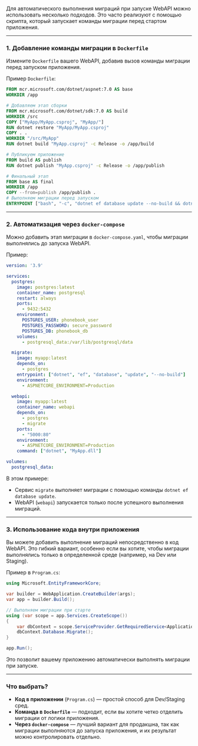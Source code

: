 Для автоматического выполнения миграций при запуске WebAPI можно использовать несколько подходов. Это часто реализуют с помощью скрипта, который запускает команды миграции перед стартом приложения.

---

### 1. **Добавление команды миграции в `Dockerfile`**
Измените `Dockerfile` вашего WebAPI, добавив вызов команды миграции перед запуском приложения.

Пример `Dockerfile`:
```dockerfile
FROM mcr.microsoft.com/dotnet/aspnet:7.0 AS base
WORKDIR /app

# Добавляем этап сборки
FROM mcr.microsoft.com/dotnet/sdk:7.0 AS build
WORKDIR /src
COPY ["MyApp/MyApp.csproj", "MyApp/"]
RUN dotnet restore "MyApp/MyApp.csproj"
COPY . .
WORKDIR "/src/MyApp"
RUN dotnet build "MyApp.csproj" -c Release -o /app/build

# Публикуем приложение
FROM build AS publish
RUN dotnet publish "MyApp.csproj" -c Release -o /app/publish

# Финальный этап
FROM base AS final
WORKDIR /app
COPY --from=publish /app/publish .
# Выполняем миграции перед запуском
ENTRYPOINT ["bash", "-c", "dotnet ef database update --no-build && dotnet MyApp.dll"]
```

---

### 2. **Автоматизация через `docker-compose`**
Можно добавить этап миграции в `docker-compose.yaml`, чтобы миграции выполнялись до запуска WebAPI.

Пример:
```yaml
version: '3.9'

services:
  postgres:
    image: postgres:latest
    container_name: postgresql
    restart: always
    ports:
      - 9432:5432
    environment:
      POSTGRES_USER: phonebook_user
      POSTGRES_PASSWORD: secure_password
      POSTGRES_DB: phonebook_db
    volumes:
      - postgresql_data:/var/lib/postgresql/data

  migrate:
    image: myapp:latest
    depends_on:
      - postgres
    entrypoint: ["dotnet", "ef", "database", "update", "--no-build"]
    environment:
      - ASPNETCORE_ENVIRONMENT=Production

  webapi:
    image: myapp:latest
    container_name: webapi
    depends_on:
      - postgres
      - migrate
    ports:
      - "5000:80"
    environment:
      - ASPNETCORE_ENVIRONMENT=Production
    command: ["dotnet", "MyApp.dll"]

volumes:
  postgresql_data:
```

В этом примере:
- Сервис `migrate` выполняет миграции с помощью команды `dotnet ef database update`.
- WebAPI (`webapi`) запускается только после успешного выполнения миграций.

---

### 3. **Использование кода внутри приложения**

Вы можете добавить выполнение миграций непосредственно в код WebAPI. Это гибкий вариант, особенно если вы хотите, чтобы миграции выполнялись только в определенной среде (например, на Dev или Staging).

Пример в `Program.cs`:
```csharp
using Microsoft.EntityFrameworkCore;

var builder = WebApplication.CreateBuilder(args);
var app = builder.Build();

// Выполняем миграции при старте
using (var scope = app.Services.CreateScope())
{
    var dbContext = scope.ServiceProvider.GetRequiredService<ApplicationDbContext>();
    dbContext.Database.Migrate();
}

app.Run();
```

Это позволит вашему приложению автоматически выполнять миграции при запуске.

---

### Что выбрать?
- **Код в приложении** (`Program.cs`) — простой способ для Dev/Staging сред.
- **Команда в `Dockerfile`** — подходит, если вы хотите четко отделить миграции от логики приложения.
- **Через `docker-compose`** — лучший вариант для продакшна, так как миграции выполняются до запуска приложения, и их результат можно контролировать отдельно.